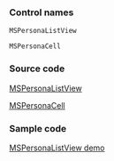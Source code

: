 ### Control names

`MSPersonaListView`

`MSPersonaCell`

### Source code

[MSPersonaListView](https://github.com/microsoft/fluentui-apple/blob/master/ios/FluentUI/People%20Picker/MSPersonaListView.swift)

[MSPersonaCell](https://github.com/microsoft/fluentui-apple/blob/master/ios/FluentUI/People%20Picker/MSPersonaCell.swift)

### Sample code

[MSPersonaListView demo](https://github.com/microsoft/fluentui-apple/blob/master/ios/FluentUI.Demo/FluentUI.Demo/Demos/MSPersonaListViewDemoController.swift)
